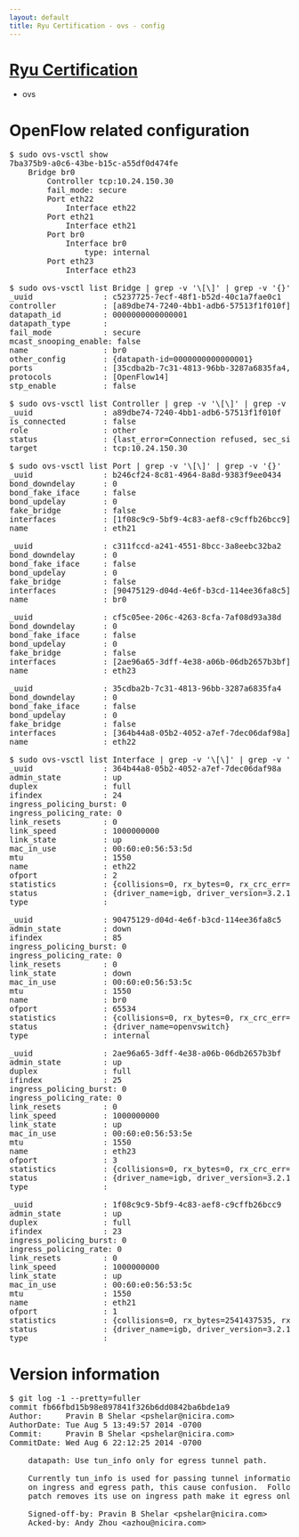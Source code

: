 ```yaml
---
layout: default
title: Ryu Certification - ovs - config
---
```

# [Ryu Certification](http://osrg.github.io/ryu/certification.html)
* ovs 

# OpenFlow related configuration
<pre>
$ sudo ovs-vsctl show
7ba375b9-a0c6-43be-b15c-a55df0d474fe
    Bridge br0
        Controller tcp:10.24.150.30
        fail_mode: secure
        Port eth22
            Interface eth22
        Port eth21
            Interface eth21
        Port br0
            Interface br0
                type: internal
        Port eth23
            Interface eth23

$ sudo ovs-vsctl list Bridge | grep -v '\[\]' | grep -v '{}'
_uuid               : c5237725-7ecf-48f1-b52d-40c1a7fae0c1
controller          : [a89dbe74-7240-4bb1-adb6-57513f1f010f]
datapath_id         : 0000000000000001
datapath_type       : 
fail_mode           : secure
mcast_snooping_enable: false
name                : br0
other_config        : {datapath-id=0000000000000001}
ports               : [35cdba2b-7c31-4813-96bb-3287a6835fa4, b246cf24-8c81-4964-8a8d-9383f9ee0434, c311fccd-a241-4551-8bcc-3a8eebc32ba2, cf5c05ee-206c-4263-8cfa-7af08d93a38d]
protocols           : [OpenFlow14]
stp_enable          : false

$ sudo ovs-vsctl list Controller | grep -v '\[\]' | grep -v '{}'
_uuid               : a89dbe74-7240-4bb1-adb6-57513f1f010f
is_connected        : false
role                : other
status              : {last_error=Connection refused, sec_since_connect=677, sec_since_disconnect=6, state=BACKOFF}
target              : tcp:10.24.150.30

$ sudo ovs-vsctl list Port | grep -v '\[\]' | grep -v '{}'
_uuid               : b246cf24-8c81-4964-8a8d-9383f9ee0434
bond_downdelay      : 0
bond_fake_iface     : false
bond_updelay        : 0
fake_bridge         : false
interfaces          : [1f08c9c9-5bf9-4c83-aef8-c9cffb26bcc9]
name                : eth21

_uuid               : c311fccd-a241-4551-8bcc-3a8eebc32ba2
bond_downdelay      : 0
bond_fake_iface     : false
bond_updelay        : 0
fake_bridge         : false
interfaces          : [90475129-d04d-4e6f-b3cd-114ee36fa8c5]
name                : br0

_uuid               : cf5c05ee-206c-4263-8cfa-7af08d93a38d
bond_downdelay      : 0
bond_fake_iface     : false
bond_updelay        : 0
fake_bridge         : false
interfaces          : [2ae96a65-3dff-4e38-a06b-06db2657b3bf]
name                : eth23

_uuid               : 35cdba2b-7c31-4813-96bb-3287a6835fa4
bond_downdelay      : 0
bond_fake_iface     : false
bond_updelay        : 0
fake_bridge         : false
interfaces          : [364b44a8-05b2-4052-a7ef-7dec06daf98a]
name                : eth22

$ sudo ovs-vsctl list Interface | grep -v '\[\]' | grep -v '{}'
_uuid               : 364b44a8-05b2-4052-a7ef-7dec06daf98a
admin_state         : up
duplex              : full
ifindex             : 24
ingress_policing_burst: 0
ingress_policing_rate: 0
link_resets         : 0
link_speed          : 1000000000
link_state          : up
mac_in_use          : 00:60:e0:56:53:5d
mtu                 : 1550
name                : eth22
ofport              : 2
statistics          : {collisions=0, rx_bytes=0, rx_crc_err=0, rx_dropped=0, rx_errors=0, rx_frame_err=0, rx_over_err=0, rx_packets=0, tx_bytes=1393230988, tx_dropped=0, tx_errors=0, tx_packets=49618708}
status              : {driver_name=igb, driver_version=3.2.10-k, firmware_version=2.10-9}
type                : 

_uuid               : 90475129-d04d-4e6f-b3cd-114ee36fa8c5
admin_state         : down
ifindex             : 85
ingress_policing_burst: 0
ingress_policing_rate: 0
link_resets         : 0
link_state          : down
mac_in_use          : 00:60:e0:56:53:5c
mtu                 : 1550
name                : br0
ofport              : 65534
statistics          : {collisions=0, rx_bytes=0, rx_crc_err=0, rx_dropped=0, rx_errors=0, rx_frame_err=0, rx_over_err=0, rx_packets=0, tx_bytes=0, tx_dropped=0, tx_errors=0, tx_packets=0}
status              : {driver_name=openvswitch}
type                : internal

_uuid               : 2ae96a65-3dff-4e38-a06b-06db2657b3bf
admin_state         : up
duplex              : full
ifindex             : 25
ingress_policing_burst: 0
ingress_policing_rate: 0
link_resets         : 0
link_speed          : 1000000000
link_state          : up
mac_in_use          : 00:60:e0:56:53:5e
mtu                 : 1550
name                : eth23
ofport              : 3
statistics          : {collisions=0, rx_bytes=0, rx_crc_err=0, rx_dropped=0, rx_errors=0, rx_frame_err=0, rx_over_err=0, rx_packets=0, tx_bytes=3094519500, tx_dropped=0, tx_errors=0, tx_packets=2063013}
status              : {driver_name=igb, driver_version=3.2.10-k, firmware_version=2.10-9}
type                : 

_uuid               : 1f08c9c9-5bf9-4c83-aef8-c9cffb26bcc9
admin_state         : up
duplex              : full
ifindex             : 23
ingress_policing_burst: 0
ingress_policing_rate: 0
link_resets         : 0
link_speed          : 1000000000
link_state          : up
mac_in_use          : 00:60:e0:56:53:5c
mtu                 : 1550
name                : eth21
ofport              : 1
statistics          : {collisions=0, rx_bytes=2541437535, rx_crc_err=0, rx_dropped=0, rx_errors=0, rx_frame_err=0, rx_over_err=0, rx_packets=84761319, tx_bytes=0, tx_dropped=0, tx_errors=0, tx_packets=0}
status              : {driver_name=igb, driver_version=3.2.10-k, firmware_version=2.10-9}
type                : 
</pre>

# Version information
<pre>
$ git log -1 --pretty=fuller
commit fb66fbd15b98e897841f326b6dd0842ba6bde1a9
Author:     Pravin B Shelar &lt;pshelar@nicira.com&gt;
AuthorDate: Tue Aug 5 13:49:57 2014 -0700
Commit:     Pravin B Shelar &lt;pshelar@nicira.com&gt;
CommitDate: Wed Aug 6 22:12:25 2014 -0700

    datapath: Use tun_info only for egress tunnel path.
    
    Currently tun_info is used for passing tunnel information
    on ingress and egress path, this cause confusion.  Following
    patch removes its use on ingress path make it egress only parameter.
    
    Signed-off-by: Pravin B Shelar &lt;pshelar@nicira.com&gt;
    Acked-by: Andy Zhou &lt;azhou@nicira.com&gt;
</pre>
